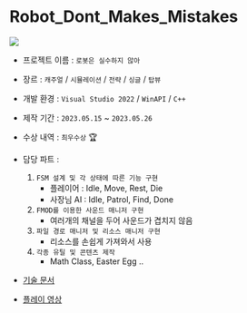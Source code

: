 # Robot_Dont_Makes_Mistakes

![](https://github.com/joonyle99/Robot_Dont_Makes_Mistakes/assets/67359781/8b811a04-b2e4-4464-918e-2562019290de)

* 프로젝트 이름 : `로봇은 실수하지 않아`
* 장르 : `캐주얼` / `시뮬레이션` / `전략` / `싱글` / `탑뷰`
* 개발 환경 : `Visual Studio 2022` / `WinAPI` / `C++`
* 제작 기간 : `2023.05.15` ~ `2023.05.26`
* 수상 내역 : `최우수상` 🏆
* 담당 파트 :
  1. `FSM 설계 및 각 상태에 따른 기능 구현`
     - 플레이어 : Idle, Move, Rest, Die
     - 사장님 AI : Idle, Patrol, Find, Done
  3. `FMOD를 이용한 사운드 매니저 구현`
     - 여러개의 채널을 두어 사운드가 겹치지 않음
  4. `파일 경로 매니저 및 리소스 매니저 구현`
     - 리소스를 손쉽게 가져와서 사용
  6. `각종 유틸 및 콘텐츠 제작`
     - Math Class, Easter Egg ..

* [기술 문서](https://github.com/joonyle99/Robot_Dont_Makes_Mistakes/discussions/3)  
* [플레이 영상](https://www.youtube.com/watch?v=wxcprpCqLQU)
